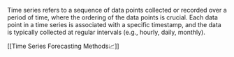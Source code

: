 Time series refers to a sequence of data points collected or recorded over a period of time, where the ordering of the data points is crucial.
Each data point in a time series is associated with a specific timestamp, and the data is typically collected at regular intervals (e.g., hourly, daily, monthly).

[[Time Series Forecasting Methods📈]]